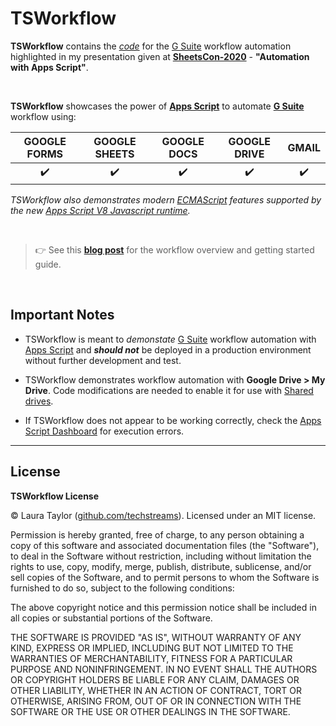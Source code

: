 # TSWorkflow

**TSWorkflow** contains the *[code](Code.gs)* for the [G Suite](https://gsuite.google.com/) workflow automation highlighted in my presentation given at **[SheetsCon-2020](https://sheetscon.com/)** - **"Automation with Apps Script"**.  

<br>

**TSWorkflow** showcases the power of **[Apps Script](https://developers.google.com/apps-script)** to automate **[G Suite](https://gsuite.google.com/)** workflow using:  

| GOOGLE FORMS | GOOGLE SHEETS | GOOGLE DOCS | GOOGLE DRIVE | GMAIL |
| :-----------: | :---------: | :----------: | :----------: | :---: |
| :heavy_check_mark: |  :heavy_check_mark: |  :heavy_check_mark: |  :heavy_check_mark: |  :heavy_check_mark: |

*TSWorkflow also demonstrates modern [ECMAScript](https://en.wikipedia.org/wiki/ECMAScript) features supported by the new [Apps Script V8 Javascript runtime](https://developers.google.com/apps-script/guides/v8-runtime).*

<br>

> :point_right: See this **[blog post]()** for the workflow overview and getting started guide.

<br>

## Important Notes

* TSWorkflow is meant to *demonstate* [G Suite](https://gsuite.google.com/) workflow automation with [Apps Script](https://developers.google.com/apps-script) and ***should not*** be deployed in a production environment without further development and test. 

* TSWorkflow demonstrates workflow automation with __Google Drive > My Drive__.  Code modifications are needed to enable it for use with [Shared drives](https://support.google.com/a/answer/7212025?hl=en).

* If TSWorkflow does not appear to be working correctly, check the [Apps Script Dashboard](https://script.google.com) for execution errors.

---

## License

**TSWorkflow License**

© Laura Taylor ([github.com/techstreams](https://github.com/techstreams)). Licensed under an MIT license.

Permission is hereby granted, free of charge, to any person obtaining a copy of this software and associated documentation files (the "Software"), to deal in the Software without restriction, including without limitation the rights to use, copy, modify, merge, publish, distribute, sublicense, and/or sell copies of the Software, and to permit persons to whom the Software is furnished to do so, subject to the following conditions:

The above copyright notice and this permission notice shall be included in all copies or substantial portions of the Software.

THE SOFTWARE IS PROVIDED "AS IS", WITHOUT WARRANTY OF ANY KIND, EXPRESS OR IMPLIED, INCLUDING BUT NOT LIMITED TO THE WARRANTIES OF MERCHANTABILITY, FITNESS FOR A PARTICULAR PURPOSE AND NONINFRINGEMENT. IN NO EVENT SHALL THE AUTHORS OR COPYRIGHT HOLDERS BE LIABLE FOR ANY CLAIM, DAMAGES OR OTHER LIABILITY, WHETHER IN AN ACTION OF CONTRACT, TORT OR OTHERWISE, ARISING FROM, OUT OF OR IN CONNECTION WITH THE SOFTWARE OR THE USE OR OTHER DEALINGS IN THE SOFTWARE.

